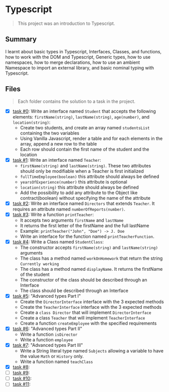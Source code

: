 # Typescript

> This project was an introduction to Typescript.

## Summary

I learnt about basic types in Typescript, Interfaces, Classes, and functions, how to work with the DOM and Typescript, Generic types, how to use namespaces, how to merge declarations, how to use an ambient Namespace to import an external library, and basic nominal typing with Typescript.

## Files

> Each folder contains the solution to a task in the project.

- [x] [task #0](https://github.com/Ebube-Ochemba/alx-backend-javascript/tree/main/0x04-TypeScript/task_0): Write an interface named `Student` that accepts the following elements: `firstName(string)`, `lastName(string)`, `age(number)`, and `location(string)`:
  - Create two students, and create an array named `studentsList` containing the two variables
  - Using Vanilla Javascript, render a table and for each elements in the array, append a new row to the table
  - Each row should contain the first name of the student and the location
- [x] [task #1](https://github.com/Ebube-Ochemba/alx-backend-javascript/tree/main/0x04-TypeScript/task_1): Write an interface named `Teacher`:
  - `firstName(string)` and `lastName(string)`. These two attributes should only be modifiable when a Teacher is first initialized
  - `fullTimeEmployee(boolean)` this attribute should always be defined
  - `yearsOfExperience(number)` this attribute is optional
  - `location(string)` this attribute should always be defined
  - Add the possibility to add any attribute to the Object like contract(boolean) without specifying the name of the attribute
- [x] [task #2](https://github.com/Ebube-Ochemba/alx-backend-javascript/tree/main/0x04-TypeScript/task_1): Write an interface named `Directors` that extends `Teacher`. It requires an attribute named `numberOfReports(number)`.
- [x] [task #3](https://github.com/Ebube-Ochemba/alx-backend-javascript/tree/main/0x04-TypeScript/task_1): Write a function `printTeacher`:
  - It accepts two arguments `firstName` and `lastName`
  - It returns the first letter of the firstName and the full lastName
  - Example: `printTeacher("John", "Doe") -> J. Doe`
  - Write an interface for the function named `printTeacherFunction`.
- [x] [task #4](https://github.com/Ebube-Ochemba/alx-backend-javascript/tree/main/0x04-TypeScript/task_1): Write a Class named `StudentClass`:
  - The constructor accepts `firstName(string)` and `lastName(string)` arguments
  - The class has a method named `workOnHomework` that return the string `Currently working`
  - The class has a method named `displayName`. It returns the firstName of the student
  - The constructor of the class should be described through an Interface
  - The class should be described through an Interface
- [x] [task #5](https://github.com/Ebube-Ochemba/alx-backend-javascript/tree/main/0x04-TypeScript/task_2): "Advanced types Part I"
  - Create the `DirectorInterface` interface with the 3 expected methods
  - Create the `TeacherInterface` interface with the 3 expected methods
  - Create a `class Director` that will implement `DirectorInterface`
  - Create a class `Teacher` that will implement `TeacherInterface`
  - Create a function `createEmployee` with the specified requirements
- [x] [task #6](https://github.com/Ebube-Ochemba/alx-backend-javascript/tree/main/0x04-TypeScript/task_): "Advanced types Part II"
  - Write a function `isDirector`
  - Write a function `employee`
- [x] [task #7](https://github.com/Ebube-Ochemba/alx-backend-javascript/tree/main/0x04-TypeScript/task_2): "Advanced types Part III"
  - Write a String literal type named `Subjects` allowing a variable to have the value `Math` or `History` only.
  - Write a function named `teachClass`
- [x] [task #8](https://github.com/Ebube-Ochemba/alx-backend-javascript/tree/main/0x04-TypeScript/task_3):
- [ ] [task #9](https://github.com/Ebube-Ochemba/alx-backend-javascript/tree/main/0x04-TypeScript/task_4):
- [ ] [task #10](https://github.com/Ebube-Ochemba/alx-backend-javascript/tree/main/0x04-TypeScript/task_4):
- [ ] [task #11](https://github.com/Ebube-Ochemba/alx-backend-javascript/tree/main/0x04-TypeScript/task_5):
